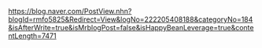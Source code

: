https://blog.naver.com/PostView.nhn?blogId=rmfo5825&Redirect=View&logNo=222205408188&categoryNo=184&isAfterWrite=true&isMrblogPost=false&isHappyBeanLeverage=true&contentLength=7471